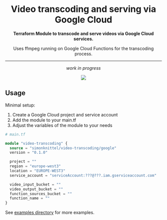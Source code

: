 <h1 align="center">Video transcoding and serving via Google Cloud</h1>

<div align="center">
  <p><strong>Terraform Module to transcode and serve videos via Google Cloud services.</strong></p>

  <p>Uses ffmpeg running on Google Cloud Functions for the transcoding process.</p>

  <hr>

  <p><em>work in progress</em></p>
</div>

<div align="center">
  <img src="https://raw.githubusercontent.com/simonknittel/terraform-google-video-transcoding/master/.github/assets/terraform-google-video-transcoding.svg">
</div>

## Usage

Minimal setup:

1. Create a Google Cloud project and service account
2. Add the module to your main.tf
3. Adjust the variables of the module to your needs

```tf
# main.tf

module "video-transcoding" {
  source = "simonknittel/video-transcoding/google"
  version = "0.1.0"

  project = ""
  region = "europe-west3"
  location = "EUROPE-WEST3"
  service_account = "serviceAccount:???@???.iam.gserviceaccount.com"

  video_input_bucket = ""
  video_output_bucket = ""
  function_sources_bucket = ""
  function_name = ""
}
```

See [examples directory](./examples/) for more examples.
